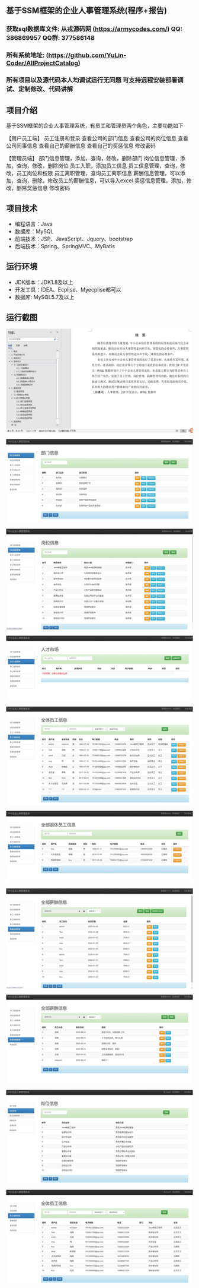 ## 基于SSM框架的企业人事管理系统(程序+报告)

###  获取sql数据库文件: 从戎源码网 (https://armycodes.com/) QQ: 386869957 QQ群: 377586148
###  所有系统地址: (https://github.com/YuLin-Coder/AllProjectCatalog) 
###  所有项目以及源代码本人均调试运行无问题 可支持远程安装部署调试、定制修改、代码讲解

## 项目介绍
基于SSM框架的企业人事管理系统，有员工和管理员两个角色，主要功能如下

【用户员工端】
员工注册和登录
查看公司的部门信息
查看公司的岗位信息
查看公司同事信息
查看自己的薪酬信息
查看自己的奖惩信息
修改密码

【管理员端】
部门信息管理，添加，查询，修改，删除部门
岗位信息管理，添加，查询，修改，删除岗位
员工入职，添加员工信息
员工信息管理，查询，修改，员工岗位和权限
员工离职管理，查询员工离职信息
薪酬信息管理，可以添加，查询，删除，修改员工的薪酬信息，可以导入excel
奖惩信息管理，添加，修改，删除奖惩信息
修改密码

## 项目技术
- 编程语言：Java
- 数据库：MySQL
- 前端技术：JSP、JavaScript、Jquery、bootstrap
- 后端技术：Spring、SpringMVC、MyBatis

## 运行环境
- JDK版本：JDK1.8及以上
- 开发工具：IDEA、Ecplise、Myecplise都可以
- 数据库: MySQL5.7及以上

## 运行截图
![](screenshot/1.png)

![](screenshot/2.jpg)

![](screenshot/3.jpg)

![](screenshot/4.jpg)

![](screenshot/5.jpg)

![](screenshot/6.jpg)

![](screenshot/7.jpg)

![](screenshot/8.jpg)

![](screenshot/9.jpg)

![](screenshot/10.jpg)